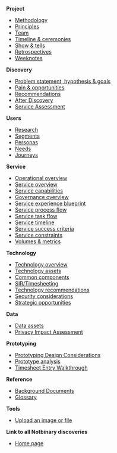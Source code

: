 
**Project**

- [Methodology](methodology)
- [Principles](principles)
- [Team](team)
- [Timeline & ceremonies](timeline-and-ceremonies)
- [Show & tells](show-and-tells)
- [Retrospectives](retrospectives)
- [Weeknotes](https://github.com/notbinary/fsa-weeknotes/wiki#meat-plant-inspections)

**Discovery**

- [Problem statement, hypothesis & goals](problem-statement-hypothesis-and-goals)
- [Pain & opportunities](pain-and-opportunities)
- [Recommendations](recommendations)
- [After Discovery](after-discovery)
- [Service Assessment](service-assessment)

**Users**

- [Research](discovery-research)
- [Segments](user-segments)
- [Personas](personas)
- [Needs](user-needs)
- [Journeys](user-research)

**Service**

- [Operational overview](operational-overview)
- [Service overview](service-overview)
- [Service capabilities](service-capabilities)
- [Governance overview](governance-overview)
- [Service experience blueprint](service-experience-blueprint)
- [Service process flow](service-process-flow)
- [Service task flow](Service%20Taskflow)
- [Service timeline](timeline)
- [Service success criteria](service-success%20criteria)
- [Service constraints](service-constraints)
- [Volumes & metrics](volumes-and-metrics)

**Technology**

- [Technology overview](technology-overview)
- [Technology assets](technology-assets)
- [Common components](common-components)
- [SIR/Timesheeting](sir-timesheeting)
- [Technology recommendations](technology-recommendations)
- [Security considerations](security-considerations)
- [Strategic opportunities](strategic-opportunities)

**Data**

- [Data assets](data-assets)
- [Privacy Impact Assessment](privacy-impact-assessment)

**Prototyping**

- [Prototyping Design Considerations](prototyping-design%20considerations)
- [Prototype analysis](Prototype%20analysis)
- [Timesheet Entry Walkthrough](https://docs.google.com/presentation/d/1SabTDWI78DRQlKWlb6EMn03YZ1tgdwCw76NTexphaHE)

**Reference**

- [Background Documents](references)
- [Glossary](acronyms)

**Tools**

- [Upload an image or file](https://fsa-timesheeting.herokuapp.com/)

**Link to all Notbinary discoveries**

- [Home page](https://github.com/notbinary/fsa-discoveries-hub/wiki)
